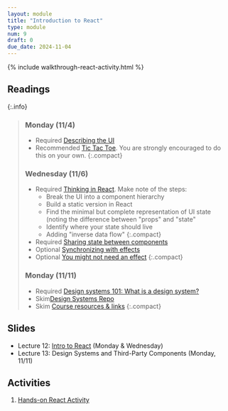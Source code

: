 ```yaml
---
layout: module
title: "Introduction to React"
type: module
num: 9
draft: 0
due_date: 2024-11-04
---
```


{% include walkthrough-react-activity.html %}

## Readings

{:.info}
> ### Monday (11/4)
> * <span class="update">Required</span> <a href="https://react.dev/learn/describing-the-ui" target="_blank">Describing the UI</a>
> * <span class="update">Recommended</span> <a href="https://beta.reactjs.org/learn/tutorial-tic-tac-toe" target="_blank">Tic Tac Toe</a>. You are strongly encouraged to do this on your own.
> {:.compact}
> 
> ### Wednesday (11/6)
> * <span class="update">Required</span> <a href="https://beta.reactjs.org/learn/thinking-in-react" target="_blank">Thinking in React</a>. Make note of the steps:
>     * Break the UI into a component hierarchy
>     * Build a static version in React 
>     * Find the minimal but complete representation of UI state (noting the difference between "props" and "state"
>     * Identify where your state should live
>     * Adding "inverse data flow"
>     {:.compact}
> * <span class="update">Required</span> <a href="https://beta.reactjs.org/learn/sharing-state-between-components" target="_blank">Sharing state between components</a>
> * <span class="update">Optional</span>  <a href="https://beta.reactjs.org/learn/synchronizing-with-effects" target="_blank">Synchronizing with effects</a>
> * <span class="update">Optional</span> <a href="https://beta.reactjs.org/learn/you-might-not-need-an-effect" target="_blank">You might not need an effect</a>
> {:.compact}
>
> ### Monday (11/11)
> * <span class="update">Required</span> <a href="https://www.figma.com/blog/design-systems-101-what-is-a-design-system/" target="_blank">Design systems 101: What is a design system?</a>
> * <span class="update">Skim</span><a href="https://designsystemsrepo.com/design-systems/" target="_blank">Design Systems Repo</a>
> * <span class="update">Skim</span> [Course resources & links](../resources/design)
> {:.compact}

## Slides
* Lecture 12: <a href="https://docs.google.com/presentation/d/1SZTCjDpey1k4EGUYFBz-mWUIulUnc3nD/edit?usp=sharing&ouid=113376576186080604800&rtpof=true&sd=true" target="_blank">Intro to React</a> (Monday & Wednesday)
* Lecture 13: Design Systems and Third-Party Components (Monday, 11/11)

## Activities

1. [Hands-on React Activity](../activities/react-activity)